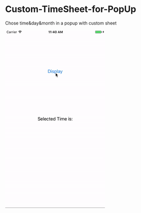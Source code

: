# Custom-TimeSheet-for-PopUp
Chose time&amp;day&amp;month in a popup with custom sheet

![screenshot](https://github.com/DeliveLee/Custom-TimeSheet-for-PopUp/blob/master/Gif/TimeSheetPicker.gif)
